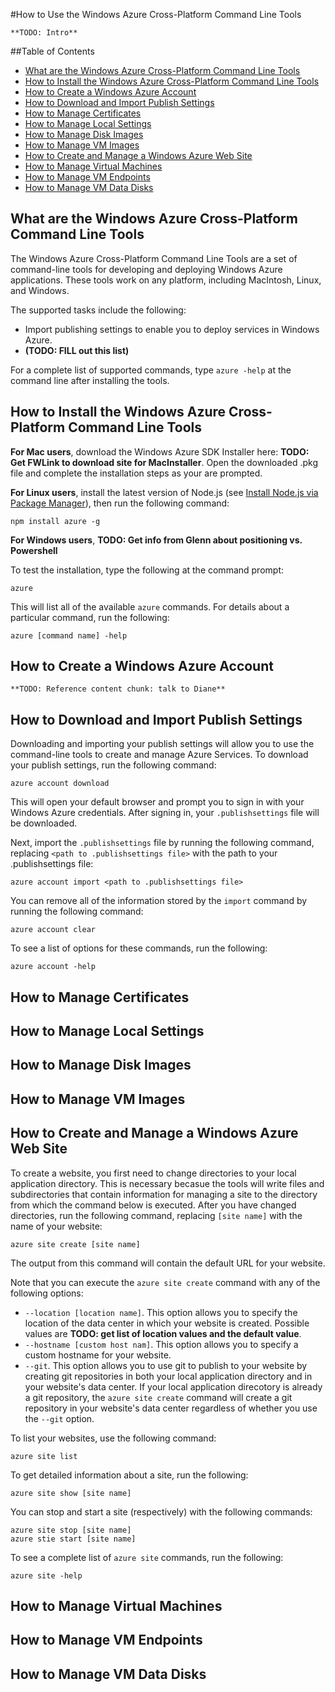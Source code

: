 #How to Use the Windows Azure Cross-Platform Command Line Tools

	**TODO: Intro**

##Table of Contents
* [What are the Windows Azure Cross-Platform Command Line Tools](#Overview)
* [How to Install the Windows Azure Cross-Platform Command Line Tools](#Download)
* [How to Create a Windows Azure Account](#CreateAccount)
* [How to Download and Import Publish Settings](#Account)
* [How to Manage Certificates](#Certificates)
* [How to Manage Local Settings](#LocalSettings)
* [How to Manage Disk Images](#DiskImages)
* [How to Manage VM Images](#VMImages)
* [How to Create and Manage a Windows Azure Web Site](#WebSites)
* [How to Manage Virtual Machines](#VMs)
* [How to Manage VM Endpoints](#VMEndpoints)
* [How to Manage VM Data Disks](#VMDataDisks)

<h2 id="Overview">What are the Windows Azure Cross-Platform Command Line Tools</h2>

The Windows Azure Cross-Platform Command Line Tools are a set of command-line tools for developing and deploying Windows Azure applications. These tools work on any platform, including MacIntosh, Linux, and Windows.
 
The supported tasks include the following:

* Import publishing settings to enable you to deploy services in Windows Azure.
* **(TODO: FILL out this list)**

For a complete list of supported commands, type `azure -help` at the command line after installing the tools.

<h2 id="Download">How to Install the Windows Azure Cross-Platform Command Line Tools</h2>

**For Mac users**, download the Windows Azure SDK Installer here: **TODO: Get FWLink to download site for MacInstaller**. Open the downloaded .pkg file and complete the installation steps as your are prompted.

**For Linux users**, install the latest version of Node.js (see [Install Node.js via Package Manager][install-node-linux]), then run the following command:

	npm install azure -g

**For Windows users**, **TODO: Get info from Glenn about positioning vs. Powershell**

To test the installation, type the following at the command prompt:

	azure

This will list all of the available `azure` commands. For details about a particular command, run the following:

	azure [command name] -help

<h2 id="CreateAccount">How to Create a Windows Azure Account</h2>

	**TODO: Reference content chunk: talk to Diane**

<h2 id="Account">How to Download and Import Publish Settings</h2>

Downloading and importing your publish settings will allow you to use the command-line tools to create and manage Azure Services. To download your publish settings, run the following command:

	azure account download

This will open your default browser and prompt you to sign in with your Windows Azure credentials. After signing in, your `.publishsettings` file will be downloaded.

Next, import the `.publishsettings` file by running the following command, replacing `<path to .publishsettings file>` with the path to your .publishsettings file:

	azure account import <path to .publishsettings file>

You can remove all of the information stored by the `import` command by running the following command:

	azure account clear

To see a list of options for these commands, run the following:

	azure account -help 

<h2 id="Certificates">How to Manage Certificates</h2>

<h2 id="LocalSettings">How to Manage Local Settings</h2>

<h2 id="DiskImages">How to Manage Disk Images</h2>

<h2 id="VMImages">How to Manage VM Images</h2>

<h2 id="WebSites">How to Create and Manage a Windows Azure Web Site</h2>

To create a website, you first need to change directories to your local application directory. This is necessary becasue the tools will write files and subdirectories that contain information for managing a site to the directory from which the command below is executed. After you have changed directories, run the following command, replacing `[site name]` with the name of your website:

	azure site create [site name]

The output from this command will contain the default URL for your website.

Note that you can execute the `azure site create` command with any of the following options:

* `--location [location name]`. This option allows you to specify the location of the data center in which your website is created. Possible values are **TODO: get list of location values and the default value**.
* `--hostname [custom host nam]`. This option allows you to specify a custom hostname for your website.
* `--git`. This option allows you to use git to publish to your website by creating git repositories in both your local application directory and in your website's data center. If your local application direcotory is already a git repository, the `azure site create` command will create a git repository in your website's data center regardless of whether you use the `--git` option.

To list your websites, use the following command:

	azure site list

To get detailed information about a site, run the following:

	azure site show [site name]

You can stop and start a site (respectively) with the following commands:

	azure site stop [site name]
	azure stie start [site name]

To see a complete list of `azure site` commands, run the following:

	azure site -help


<h2 id="VMs">How to Manage Virtual Machines</h2>

<h2 id="VMEndpoints">How to Manage VM Endpoints</h2>

<h2 id="VMDataDisks">How to Manage VM Data Disks</h2>

[nodejs-org]: http://nodejs.org/
[install-node-linux]: https://github.com/joyent/node/wiki/Installing-Node.js-via-package-manager